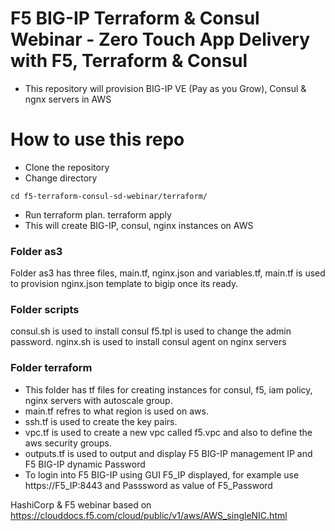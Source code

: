 # F5 BIG-IP Terraform & Consul Webinar - Zero Touch App Delivery with F5, Terraform & Consul
- This repository will provision BIG-IP VE (Pay as you Grow), Consul & ngnx servers in AWS

# How to use this repo

- Clone the repository 
- Change directory
```
cd f5-terraform-consul-sd-webinar/terraform/

```
- Run terraform plan. terraform apply
- This will create BIG-IP, consul, nginx instances on AWS

### Folder as3
Folder as3 has three files, main.tf, nginx.json and  variables.tf, main.tf is used to provision nginx.json template to bigip once its ready.

### Folder scripts
consul.sh is used to install consul 
f5.tpl is used to change the admin password.
nginx.sh is used to install consul agent on nginx servers

### Folder terraform
- This folder has tf files for creating instances for consul, f5, iam policy, nginx servers with autoscale group.
- main.tf refres to what region is used on aws. 
- ssh.tf is used to create the key pairs.
- vpc.tf is used to create a new vpc called f5.vpc and also to define the aws security groups.
- outputs.tf is used to output and display  F5 BIG-IP management IP and F5 BIG-IP dynamic Password 
- To login into F5 BIG-IP using GUI F5_IP displayed,  for example use https://F5_IP:8443 and Passsword as value of F5_Password

HashiCorp & F5 webinar based on https://clouddocs.f5.com/cloud/public/v1/aws/AWS_singleNIC.html
